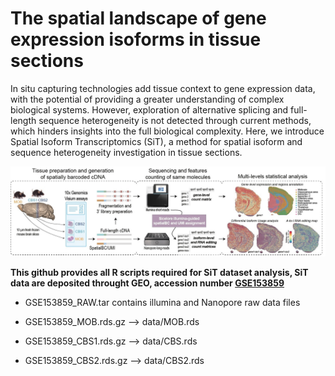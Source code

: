 # The spatial landscape of gene expression isoforms in tissue sections


In situ capturing technologies add tissue context to gene expression data, with the potential of providing a greater understanding of complex biological systems. However, exploration of alternative splicing and full-length sequence heterogeneity is not detected through current methods, which hinders insights into the full biological complexity. Here, we introduce Spatial Isoform Transcriptomics (SiT), a method for spatial isoform and sequence heterogeneity investigation in tissue sections. 


<img src="Figure_main_1.jpg">


**This github provides all R scripts required for SiT dataset analysis, SiT data are deposited throught GEO, accession number [GSE153859](https://www.ncbi.nlm.nih.gov/geo/query/acc.cgi?acc=GSE153859)**


* GSE153859_RAW.tar contains illumina and Nanopore raw data files

* GSE153859_MOB.rds.gz --> data/MOB.rds 

* GSE153859_CBS1.rds.gz --> data/CBS.rds

* GSE153859_CBS2.rds.gz --> data/CBS2.rds
